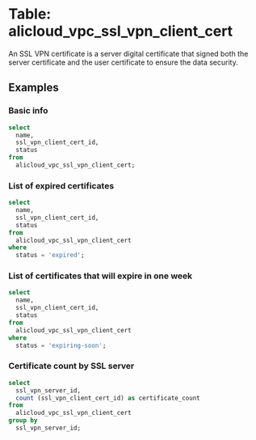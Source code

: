 # Table: alicloud_vpc_ssl_vpn_client_cert

An SSL VPN certificate is a server digital certificate that signed both the server certificate and the user certificate to ensure the data security.

## Examples

### Basic info

```sql
select
  name,
  ssl_vpn_client_cert_id,
  status
from
  alicloud_vpc_ssl_vpn_client_cert;
```

### List of expired certificates

```sql
select
  name,
  ssl_vpn_client_cert_id,
  status
from
  alicloud_vpc_ssl_vpn_client_cert
where
  status = 'expired';
```

### List of certificates that will expire in one week

```sql
select
  name,
  ssl_vpn_client_cert_id,
  status
from
  alicloud_vpc_ssl_vpn_client_cert
where
  status = 'expiring-soon';
```

### Certificate count by SSL server

```sql
select
  ssl_vpn_server_id,
  count (ssl_vpn_client_cert_id) as certificate_count
from
  alicloud_vpc_ssl_vpn_client_cert
group by
  ssl_vpn_server_id;
```

